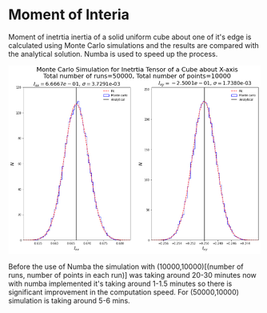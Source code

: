 # Moment of Interia

Moment of inetrtia inertia of a solid uniform cube about one of it's edge is calculated using Monte Carlo simulations and the results are compared with the analytical solution.
Numba is used to speed up the process.



![Simulation for 50000 runs each with 10000 points](sim1.png)

Before the use of Numba the simulation with (10000,10000)[(number of runs, number of points in each run)] was taking around 20-30 minutes now with numba implemented it's taking around 1-1.5 minutes so there is significant improvement in the computation speed. For (50000,10000) simulation is taking around 5-6 mins.
